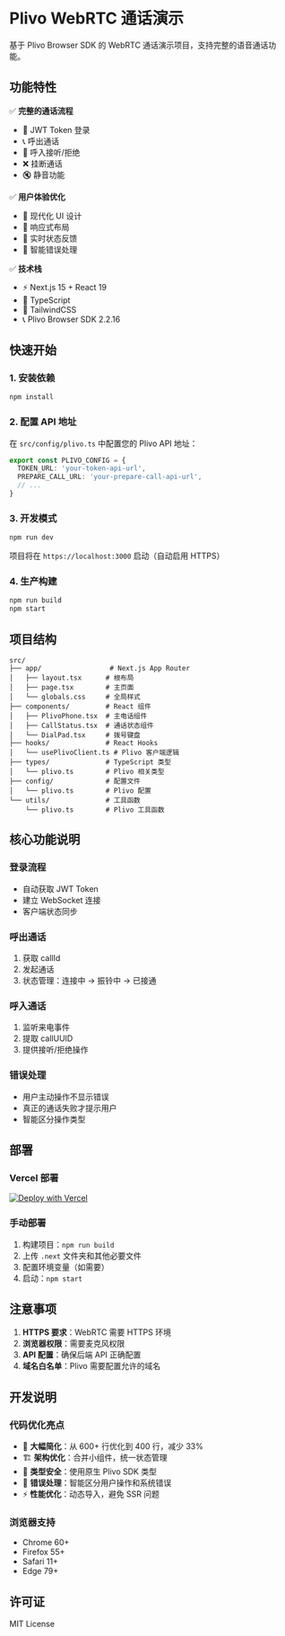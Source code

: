 # Plivo WebRTC 通话演示

基于 Plivo Browser SDK 的 WebRTC 通话演示项目，支持完整的语音通话功能。

## 功能特性

✅ **完整的通话流程**
- 🔐 JWT Token 登录
- 📞 呼出通话
- 📱 呼入接听/拒绝
- ❌ 挂断通话
- 🔇 静音功能

✅ **用户体验优化**
- 🎨 现代化 UI 设计
- 📱 响应式布局
- 🔔 实时状态反馈
- 🐛 智能错误处理

✅ **技术栈**
- ⚡ Next.js 15 + React 19
- 🎯 TypeScript
- 🎨 TailwindCSS
- 📞 Plivo Browser SDK 2.2.16

## 快速开始

### 1. 安装依赖

```bash
npm install
```

### 2. 配置 API 地址

在 `src/config/plivo.ts` 中配置您的 Plivo API 地址：

```typescript
export const PLIVO_CONFIG = {
  TOKEN_URL: 'your-token-api-url',
  PREPARE_CALL_URL: 'your-prepare-call-api-url',
  // ...
}
```

### 3. 开发模式

```bash
npm run dev
```

项目将在 `https://localhost:3000` 启动（自动启用 HTTPS）

### 4. 生产构建

```bash
npm run build
npm start
```

## 项目结构

```
src/
├── app/                 # Next.js App Router
│   ├── layout.tsx      # 根布局
│   ├── page.tsx        # 主页面
│   └── globals.css     # 全局样式
├── components/         # React 组件
│   ├── PlivoPhone.tsx  # 主电话组件
│   ├── CallStatus.tsx  # 通话状态组件
│   └── DialPad.tsx     # 拨号键盘
├── hooks/              # React Hooks
│   └── usePlivoClient.ts # Plivo 客户端逻辑
├── types/              # TypeScript 类型
│   └── plivo.ts        # Plivo 相关类型
├── config/             # 配置文件
│   └── plivo.ts        # Plivo 配置
└── utils/              # 工具函数
    └── plivo.ts        # Plivo 工具函数
```

## 核心功能说明

### 登录流程
- 自动获取 JWT Token
- 建立 WebSocket 连接
- 客户端状态同步

### 呼出通话
1. 获取 callId
2. 发起通话
3. 状态管理：连接中 → 振铃中 → 已接通

### 呼入通话
1. 监听来电事件
2. 提取 callUUID
3. 提供接听/拒绝操作

### 错误处理
- 用户主动操作不显示错误
- 真正的通话失败才提示用户
- 智能区分操作类型

## 部署

### Vercel 部署

[![Deploy with Vercel](https://vercel.com/button)](https://vercel.com/new/clone?repository-url=https://github.com/jianger666/plivo-webrtc-demo)

### 手动部署

1. 构建项目：`npm run build`
2. 上传 `.next` 文件夹和其他必要文件
3. 配置环境变量（如需要）
4. 启动：`npm start`

## 注意事项

1. **HTTPS 要求**：WebRTC 需要 HTTPS 环境
2. **浏览器权限**：需要麦克风权限
3. **API 配置**：确保后端 API 正确配置
4. **域名白名单**：Plivo 需要配置允许的域名

## 开发说明

### 代码优化亮点
- 🧹 **大幅简化**：从 600+ 行优化到 400 行，减少 33%
- 🏗️ **架构优化**：合并小组件，统一状态管理
- 🔧 **类型安全**：使用原生 Plivo SDK 类型
- 🐛 **错误处理**：智能区分用户操作和系统错误
- ⚡ **性能优化**：动态导入，避免 SSR 问题

### 浏览器支持
- Chrome 60+
- Firefox 55+
- Safari 11+
- Edge 79+

## 许可证

MIT License